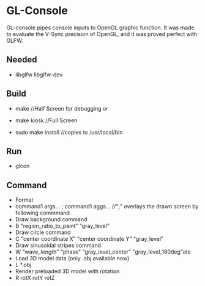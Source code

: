 # GL-Console
GL-console pipes console inputs to OpenGL graphic function. It was made to evaluate the V-Sync precision of OpenGL, and it was proved perfect with GLFW. 

## Needed
- libglfw libglfw-dev

## Build
- make  //Half Screen for debugging
or
- make kiosk   //Full Screen

- sudo make install   //copies to /usr/local/bin

## Run
- glcon

## Command
- Format
 - command1 args... ; command1 aggs...   //";" overlays the drawn screen by following commmand
- Draw background command
 - B "region_ratio_to_paint" "gray_level"
- Draw circle command
 - C "center coordinate X"  "center coordinate Y" "gray_level"
- Draw sinusoidal stripes command
 - W "wave_length" "phase" "gray_level_center" "gray_level_180deg"ate 
- Load 3D model data (only .obj available now)
 - L *.obj
- Render preloaded 3D model with rotation
 - R rotX rotY rotZ
